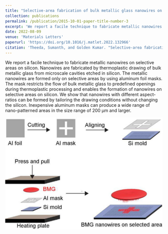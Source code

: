 ```yaml
---
title: "Selective-area fabrication of bulk metallic glass nanowires on silicon"
collection: publications
permalink: /publication/2015-10-01-paper-title-number-3
excerpt: 'We report a facile technique to fabricate metallic nanowires on selective areas on silicon. Nanowires are fabricated by thermoplastic drawing of bulk metallic glass from microscale cavities etched in silicon. The metallic nanowires are formed only on selective areas by using aluminum foil masks. The mask restricts the flow of bulk metallic glass to predefined openings during thermoplastic processing and enables the formation of nanowires on selective areas on silicon. We show that nanowires with different aspect-ratios can be formed by tailoring the drawing conditions without changing the silicon. Inexpensive aluminum masks can produce a wide range of nano-patterned areas in the size range of 200 µm and larger.'
date: 2022-08-09
venue: 'Materials Letters'
paperurl: 'https://doi.org/10.1016/j.matlet.2022.132966'
citation: 'Theeda, Sumanth, and Golden Kumar. "Selective-area fabrication of bulk metallic glass nanowires on silicon." Materials Letters 326 (2022): 132966.'
---
```

We report a facile technique to fabricate metallic nanowires on selective areas on silicon. Nanowires are fabricated by thermoplastic drawing of bulk metallic glass from microscale cavities etched in silicon. The metallic nanowires are formed only on selective areas by using aluminum foil masks. The mask restricts the flow of bulk metallic glass to predefined openings during thermoplastic processing and enables the formation of nanowires on selective areas on silicon. We show that nanowires with different aspect-ratios can be formed by tailoring the drawing conditions without changing the silicon. Inexpensive aluminum masks can produce a wide range of nano-patterned areas in the size range of 200 µm and larger.

![Selective area  of metallic glasses](/images/selective.png)
